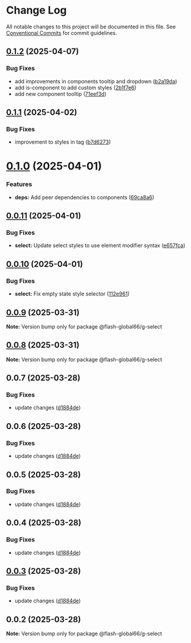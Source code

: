 # Change Log

All notable changes to this project will be documented in this file.
See [Conventional Commits](https://conventionalcommits.org) for commit guidelines.

## [0.1.2](https://github.com/Flash-Global66/global-design-system/compare/@flash-global66/g-select@0.1.1...@flash-global66/g-select@0.1.2) (2025-04-07)


### Bug Fixes

* add improvements in components tooltip and dropdown ([b2a19da](https://github.com/Flash-Global66/global-design-system/commit/b2a19dae828782f9dc4d1a56fbb02888d1354d85))
* add is-component to add custom styles ([2b1f7e6](https://github.com/Flash-Global66/global-design-system/commit/2b1f7e6da13916e3db1bb4bcf03c8fed1cce4ace))
* add new component tooltip ([71eef3d](https://github.com/Flash-Global66/global-design-system/commit/71eef3d44a7de1a2c52f8e6baddbdf9c8f189d2b))





## [0.1.1](https://github.com/Flash-Global66/global-design-system/compare/@flash-global66/g-select@0.1.0...@flash-global66/g-select@0.1.1) (2025-04-02)


### Bug Fixes

* improvement to styles in tag ([b7d6273](https://github.com/Flash-Global66/global-design-system/commit/b7d6273e7311eb96925870a2622396f5661dc930))





# [0.1.0](https://github.com/Flash-Global66/global-design-system/compare/@flash-global66/g-select@0.0.11...@flash-global66/g-select@0.1.0) (2025-04-01)


### Features

* **deps:** Add peer dependencies to components ([69ca8a6](https://github.com/Flash-Global66/global-design-system/commit/69ca8a6c26e2fd2777d5a6dea7cc9e7c5a0f9616))





## [0.0.11](https://github.com/Flash-Global66/global-design-system/compare/@flash-global66/g-select@0.0.10...@flash-global66/g-select@0.0.11) (2025-04-01)


### Bug Fixes

* **select:** Update select styles to use element modifier syntax ([e657fca](https://github.com/Flash-Global66/global-design-system/commit/e657fca9d4f53d17df780d8c9583bec8fb0591af))





## [0.0.10](https://github.com/Flash-Global66/global-design-system/compare/@flash-global66/g-select@0.0.9...@flash-global66/g-select@0.0.10) (2025-04-01)


### Bug Fixes

* **select:** Fix empty state style selector ([112e961](https://github.com/Flash-Global66/global-design-system/commit/112e961536a96c1ac830439e475dcc15e7b406ba))





## [0.0.9](https://github.com/Flash-Global66/global-design-system/compare/@flash-global66/g-select@0.0.8...@flash-global66/g-select@0.0.9) (2025-03-31)

**Note:** Version bump only for package @flash-global66/g-select





## [0.0.8](https://github.com/Flash-Global66/global-design-system/compare/@flash-global66/g-select@0.0.7...@flash-global66/g-select@0.0.8) (2025-03-31)

**Note:** Version bump only for package @flash-global66/g-select





## 0.0.7 (2025-03-28)


### Bug Fixes

* update changes ([d1884de](https://github.com/Flash-Global66/global-design-system/commit/d1884de11e4e9522c2d6912d932122a75aabf9e7))





## 0.0.6 (2025-03-28)


### Bug Fixes

* update changes ([d1884de](https://github.com/Flash-Global66/global-design-system/commit/d1884de11e4e9522c2d6912d932122a75aabf9e7))





## 0.0.5 (2025-03-28)


### Bug Fixes

* update changes ([d1884de](https://github.com/Flash-Global66/global-design-system/commit/d1884de11e4e9522c2d6912d932122a75aabf9e7))





## 0.0.4 (2025-03-28)


### Bug Fixes

* update changes ([d1884de](https://github.com/Flash-Global66/global-design-system/commit/d1884de11e4e9522c2d6912d932122a75aabf9e7))





## [0.0.3](https://github.com/Flash-Global66/global-design-system/compare/@flash-global66/g-select@0.0.2...@flash-global66/g-select@0.0.3) (2025-03-28)


### Bug Fixes

* update changes ([d1884de](https://github.com/Flash-Global66/global-design-system/commit/d1884de11e4e9522c2d6912d932122a75aabf9e7))





## 0.0.2 (2025-03-28)

**Note:** Version bump only for package @flash-global66/g-select
